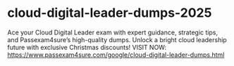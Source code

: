 # cloud-digital-leader-dumps-2025
Ace your Cloud Digital Leader exam with expert guidance, strategic tips, and Passexam4sure’s high-quality dumps. Unlock a bright cloud leadership future with exclusive Christmas discounts! VISIT NOW: https://www.passexam4sure.com/google/cloud-digital-leader-dumps.html
